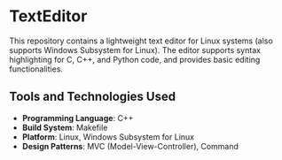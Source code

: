 # TextEditor

This repository contains a lightweight text editor for Linux systems (also supports Windows Subsystem for Linux). The editor supports syntax highlighting for C, C++, and Python code, and provides basic editing functionalities.

## Tools and Technologies Used
- **Programming Language**: C++
- **Build System**: Makefile
- **Platform**: Linux, Windows Subsystem for Linux
- **Design Patterns**: MVC (Model-View-Controller), Command

